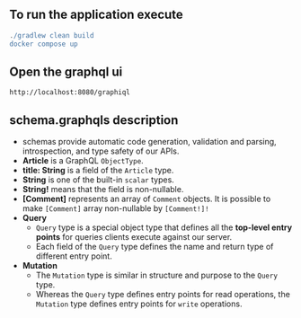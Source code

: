 ## To run the application execute
```groovy
./gradlew clean build
docker compose up
```

## Open the graphql ui
`http://localhost:8080/graphiql`

## schema.graphqls description
- schemas provide automatic code generation, validation and parsing, introspection, and type safety of our APIs.
- **Article** is a GraphQL `ObjectType`.
- **title: String** is a field of the `Article` type.
- **String** is one of the built-in `scalar` types.
- **String!** means that the field is non-nullable.
- **[Comment]** represents an array of `Comment` objects. It is possible to make `[Comment]` array non-nullable by `[Comment!]!`
- **Query**
  - `Query` type is a special object type that defines all the **top-level entry points** for queries clients execute against our server.
  - Each field of the `Query` type defines the name and return type of different entry point.
- **Mutation**
  - The `Mutation` type is similar in structure and purpose to the `Query` type.
  - Whereas the `Query` type defines entry points for read operations, the `Mutation` type defines entry points for `write` operations.
